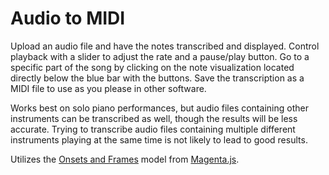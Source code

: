 # Audio to MIDI

Upload an audio file and have the notes transcribed and displayed. Control playback with a slider to adjust the rate and a pause/play button. Go to a specific part of the song by clicking on the note visualization located directly below the blue bar with the buttons. Save the transcription as a MIDI file to use as you please in other software.

Works best on solo piano performances, but audio files containing other instruments can be transcribed as well, though the results will be less accurate. Trying to transcribe audio files containing multiple different instruments playing at the same time is not likely to lead to good results.

Utilizes the [Onsets and Frames](https://magenta.tensorflow.org/onsets-frames) model from [Magenta.js](https://magenta.tensorflow.org/). 
